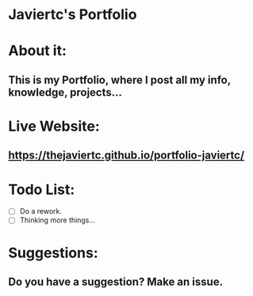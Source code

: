 # **Javiertc's Portfolio**
<!-- ![Javiertc's Portfolio](https://thejaviertc.github.io/portfolio-javiertc/static/media/steamstats.c83daab1.png) -->

# **About it:**
## **This is my Portfolio, where I post all my info, knowledge, projects...**

# **Live Website:**
## **https://thejaviertc.github.io/portfolio-javiertc/**

# **Todo List:**
- [ ] Do a rework.
- [ ] Thinking more things...

# **Suggestions:**
## **Do you have a suggestion? Make an issue.**
